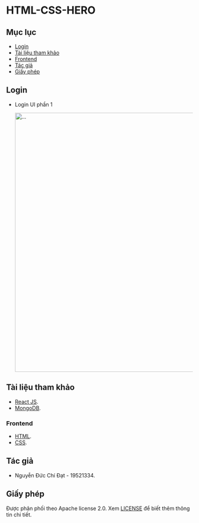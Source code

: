 # HTML-CSS-HERO
## Mục lục
- [Login](#login)
- [Tài liệu tham khảo](#tài-liệu-tham-khảo)
- [Frontend](#frontend)
- [Tác giả](#tác-giả)
- [Giấy phép](#giấy-phép)
## Login
- Login UI phần 1

  <img src="[https://user-images.githubusercontent.com/67258104/173554482-903ae6f9-d01d-446c-9372-49592b7bf62c.png](https://github.com/UIT19521334/HTML-CSS-HERO/assets/67258104/eb93050d-0146-4330-a04b-ea9f6d85ef4c)" alt="..." width="700" />


## Tài liệu tham khảo
- [React JS](https://reactjs.org/).
- [MongoDB](https://www.mongodb.com/).
### Frontend
- [HTML](https://www.w3schools.com/html/).
- [CSS](https://www.w3schools.com/css/).

## Tác giả
- Nguyễn Đức Chí Đạt - 19521334.

## Giấy phép
Được phân phối theo Apache license 2.0. Xem [LICENSE](https://www.apache.org/licenses/LICENSE-2.0) để biết thêm thông tin chi tiết.
